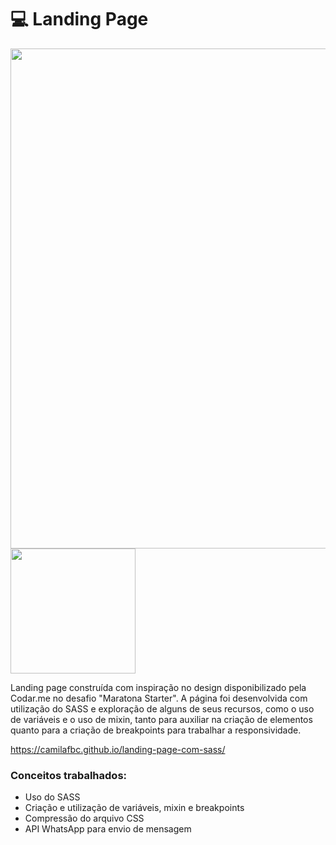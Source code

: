 # 💻 Landing Page

<p>
  <img width="800px" src="https://raw.githubusercontent.com/camilafbc/landing-page-com-sass/main/to-readme.jpg">
  <img width="200px" src="https://raw.githubusercontent.com/camilafbc/landing-page-com-sass/main/to-readme(01).jpeg">
</p>

Landing page construída com inspiração no design disponibilizado pela Codar.me no desafio "Maratona Starter". A página foi desenvolvida com utilização do SASS e exploração de alguns de seus recursos, como o uso de variáveis e o uso de mixin, tanto para auxiliar na criação de elementos quanto para a criação de breakpoints para trabalhar a responsividade. 

<https://camilafbc.github.io/landing-page-com-sass/>

### Conceitos trabalhados:
* Uso do SASS
* Criação e utilização de variáveis, mixin e breakpoints
* Compressão do arquivo CSS
* API WhatsApp para envio de mensagem

